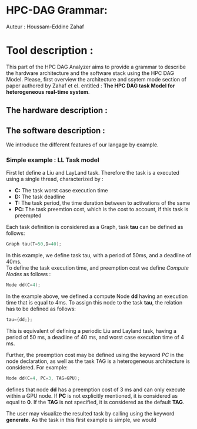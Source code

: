 # HPC-DAG Grammar:
Auteur : Houssam-Eddine Zahaf

# Tool description : 

This part of the HPC DAG Analyzer aims to provide a grammar to
describe the hardware architecture and the software stack using the
HPC DAG Model. Please, first overview the architecture and ssytem mode
section of paper authored by Zahaf et el. entitled : **The HPC DAG
task Model for heterogeneous real-time system**.

## The hardware description : 
## The software description :



We introduce the different features of our langage by example. 


### Simple example : LL Task model 

First let define a Liu and LayLand task. Therefore the task is a
executed using a single thread, characterized by :

- **C:**  The task worst case execution time 
- **D:**  The task deadline
- **T:**  The task period, the time duration between to activations of the same 
- **PC:** The task preemtion cost, which is the cost to account, if this task is preempted


Each task definition is considered as a Graph, task **tau** can be defined as follows:

```c
Graph tau(T=50,D=40);	
```


In this example, we define task tau, with a period of 50ms, and a deadline of 40ms.  
To define the task execution time, and preemption cost we define *Compute Nodes* as follows : 

```c
Node dd(C=4);
``` 

In the example above, we defined a compute Node **dd** having an
execution time that is equal to 4ms. To assign this node to the task
**tau**, the relation has to be defined as follows: 

```c
tau={dd;};
``` 

This is equivalent of defining a periodic Liu and Layland task, having
a period of 50 ms, a deadline of 40 ms, and worst case execution time
of 4 ms.

Further, the preemption cost may be defined using the keyword *PC* in
the node declaration, as well as the task TAG is a heterogeneous
architecture is considered. For example:

```c
Node dd(C=4, PC=3, TAG=GPU);
``` 

defines that node **dd** has a preemption cost of 3 ms and can only
execute within a GPU node. If **PC** is not explicitly mentioned, it
is considered as equal to **0**. If the **TAG** is not specified, it
is considered as the default **TAG**.






The user may visualize the resulted task by calling using the keyword
**generate**. As the task in this first example is simple, we would 
